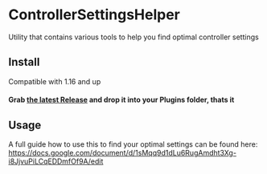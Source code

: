 # ControllerSettingsHelper

Utility that contains various tools to help you find optimal controller settings

## Install

Compatible with 1.16 and up

#### Grab [the latest Release](https://github.com/kinsi55/BeatSaber_ControllerSettingsHelper/releases) and drop it into your Plugins folder, thats it

## Usage

A full guide how to use this to find your optimal settings can be found here: https://docs.google.com/document/d/1sMqq9d1dLu6RugAmdht3Xg-i8JjvuPiLCqEDDmfOf9A/edit